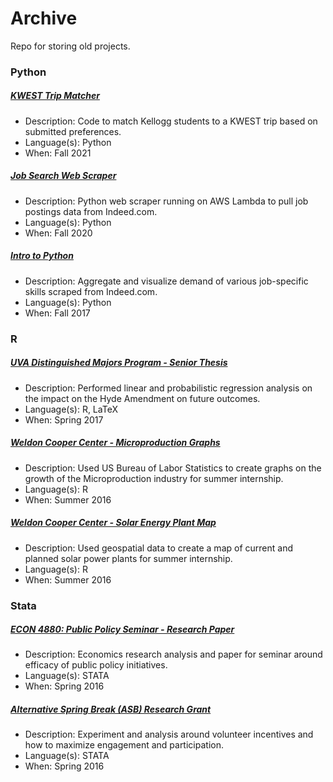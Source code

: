 # Archive
Repo for storing old projects.

### Python

##### [KWEST Trip Matcher](./python/kwest)
- Description: Code to match Kellogg students to a KWEST trip based on submitted preferences.
- Language(s): Python
- When: Fall 2021

##### [Job Search Web Scraper](./python/job_search)
- Description: Python web scraper running on AWS Lambda to pull job postings data from Indeed.com.
- Language(s): Python
- When: Fall 2020

##### [Intro to Python](./python/intro)
- Description: Aggregate and visualize demand of various job-specific skills scraped from Indeed.com.
- Language(s): Python
- When: Fall 2017

### R

##### [UVA Distinguished Majors Program - Senior Thesis](./r/uva_dmp)
- Description: Performed linear and probabilistic regression analysis on the impact on the Hyde Amendment on future outcomes.
- Language(s): R, LaTeX
- When: Spring 2017

##### [Weldon Cooper Center - Microproduction Graphs](./r/wcc_microprod)
- Description: Used US Bureau of Labor Statistics to create graphs on the growth of the Microproduction industry for summer internship.
- Language(s): R
- When: Summer 2016

##### [Weldon Cooper Center - Solar Energy Plant Map](./r/wcc_solar)
- Description: Used geospatial data to create a map of current and planned solar power plants for summer internship.
- Language(s): R
- When: Summer 2016

### Stata

##### [ECON 4880: Public Policy Seminar - Research Paper](./stata/uva_econ488)
- Description: Economics research analysis and paper for seminar around efficacy of public policy initiatives.
- Language(s): STATA
- When: Spring 2016

##### [Alternative Spring Break (ASB) Research Grant](./stata/uva_asb)
- Description: Experiment and analysis around volunteer incentives and how to maximize engagement and participation.
- Language(s): STATA
- When: Spring 2016